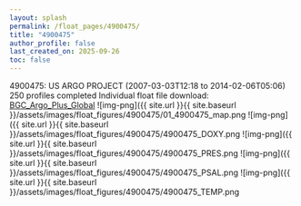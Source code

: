 ```yaml
---
layout: splash
permalink: /float_pages/4900475/
title: "4900475"
author_profile: false
last_created_on: 2025-09-26
toc: false
---
```

 
4900475: US ARGO PROJECT (2007-03-03T12:18 to 2014-02-06T05:06)
250 profiles completed
Individual float file download: [BGC_Argo_Plus_Global](https://ftp.soest.hawaii.edu/bgc_argo_plus/Individual_Floats/outliers_removed/4900475_Sprof_processed.nc)
![img-png]({{ site.url }}{{ site.baseurl }}/assets/images/float_figures/4900475/01_4900475_map.png
![img-png]({{ site.url }}{{ site.baseurl }}/assets/images/float_figures/4900475/4900475_DOXY.png
![img-png]({{ site.url }}{{ site.baseurl }}/assets/images/float_figures/4900475/4900475_PRES.png
![img-png]({{ site.url }}{{ site.baseurl }}/assets/images/float_figures/4900475/4900475_PSAL.png
![img-png]({{ site.url }}{{ site.baseurl }}/assets/images/float_figures/4900475/4900475_TEMP.png
